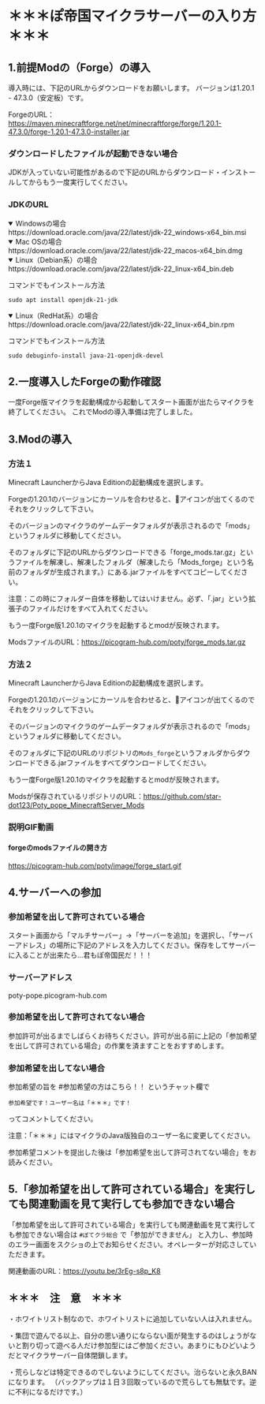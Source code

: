 # ＊＊＊ぽ帝国マイクラサーバーの入り方＊＊＊


## 1.前提Modの（Forge）の導入
導入時には、下記のURLからダウンロードをお願いします。
バージョンは1.20.1 - 47.3.0（安定板）です。

ForgeのURL：https://maven.minecraftforge.net/net/minecraftforge/forge/1.20.1-47.3.0/forge-1.20.1-47.3.0-installer.jar

### ダウンロードしたファイルが起動できない場合
JDKが入っていない可能性があるので下記のURLからダウンロード・インストールしてからもう一度実行してください。

### JDKのURL
<details open><summary>Windowsの場合</summary>
https://download.oracle.com/java/22/latest/jdk-22_windows-x64_bin.msi
</details>

<details open><summary>Mac OSの場合</summary>
https://download.oracle.com/java/22/latest/jdk-22_macos-x64_bin.dmg
</details>

<details open><summary>Linux（Debian系）の場合</summary>
https://download.oracle.com/java/22/latest/jdk-22_linux-x64_bin.deb

コマンドでもインストール方法
```shell
sudo apt install openjdk-21-jdk
```
</details>

<details open><summary>Linux（RedHat系）の場合</summary>
https://download.oracle.com/java/22/latest/jdk-22_linux-x64_bin.rpm

コマンドでもインストール方法
```shell
sudo debuginfo-install java-21-openjdk-devel
```
</details>

## 2.一度導入したForgeの動作確認
一度Forge版マイクラを起動構成から起動してスタート画面が出たらマイクラを終了してください。
これでModの導入準備は完了しました。

## 3.Modの導入
### 方法１
Minecraft LauncherからJava Editionの起動構成を選択します。

Forgeの1.20.1のバージョンにカーソルを合わせると、📁アイコンが出てくるのでそれをクリックして下さい。

そのバージョンのマイクラのゲームデータフォルダが表示されるので「mods」というフォルダに移動してください。

そのフォルダに下記のURLからダウンロードできる「forge_mods.tar.gz」というファイルを解凍し、解凍したフォルダ（解凍したら「Mods_forge」という名前のフォルダが生成されます。）にある.jarファイルをすべてコピーしてください。

注意：この時にフォルダー自体を移動してはいけません。必ず、「.jar」という拡張子のファイルだけをすべて入れてください。

もう一度Forge版1.20.1のマイクラを起動するとmodが反映されます。

ModsファイルのURL：https://picogram-hub.com/poty/forge_mods.tar.gz

### 方法２
Minecraft LauncherからJava Editionの起動構成を選択します。

Forgeの1.20.1のバージョンにカーソルを合わせると、📁アイコンが出てくるのでそれをクリックして下さい。

そのバージョンのマイクラのゲームデータフォルダが表示されるので「mods」というフォルダに移動してください。

そのフォルダに下記のURLのリポジトリの``Mods_forge``というフォルダからダウンロードできる.jarファイルをすべてダウンロードしてください。

もう一度Forge版1.20.1のマイクラを起動するとmodが反映されます。

Modsが保存されているリポジトリのURL：https://github.com/star-dot123/Poty_pope_MinecraftServer_Mods

### 説明GIF動画

#### forgeのmodsファイルの開き方

  https://picogram-hub.com/poty/image/forge_start.gif

## 4.サーバーへの参加

### 参加希望を出して許可されている場合

スタート画面から「マルチサーバー」→「サーバーを追加」を選択し、「サーバーアドレス」の場所に下記のアドレスを入力してください。保存をしてサーバーに入ることが出来たら...君もぽ帝国民だ！！！

### サーバーアドレス
poty-pope.picogram-hub.com

### 参加希望を出して許可されてない場合

参加許可が出るまでしばらくお待ちください。許可が出る前に上記の「参加希望を出して許可されている場合」の作業を済ますことをおすすめします。

### 参加希望を出してない場合

参加希望の旨を #参加希望の方はこちら！！ というチャット欄で
```
参加希望です！ユーザー名は「＊＊＊」です！
```
ってコメントしてください。

注意：「＊＊＊」にはマイクラのJava版独自のユーザー名に変更してください。

参加希望コメントを提出した後は「参加希望を出して許可されてない場合」をお読みください。

## 5.「参加希望を出して許可されている場合」を実行しても関連動画を見て実行しても参加できない場合
「参加希望を出して許可されている場合」を実行しても関連動画を見て実行しても参加できない場合は ``#ぽてクラ総合`` で「参加ができません」
と入力し、参加時のエラー画面をスクショの上でお知らせください。オペレーターが対応さしていただきます。

関連動画のURL：https://youtu.be/3rEg-s8p_K8

## ＊＊＊　注　意　＊＊＊

・ホワイトリスト制なので、ホワイトリストに追加していない人は入れません。

・集団で遊んでる以上、自分の思い通りにならない面が発生するのはしょうがないと割り切って遊べる人だけ参加型にはご参加ください。あまりにもひどいようだとマイクラサーバー自体閉鎖します。

・荒らしなどは特定できるのでしないようにしてください。治らないと永久BANになります。
（バックアップは１日３回取っているので荒らしても無駄です。逆に不利になるだけです。） 
